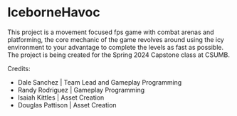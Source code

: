 # IceborneHavoc

This project is a movement focused fps game with combat arenas and platforming, the core mechanic of the game revolves around using the icy environment to your advantage to complete the levels as fast as possible. 
The project is being created for the Spring 2024 Capstone class at CSUMB.

Credits:
- Dale Sanchez | Team Lead and Gameplay Programming
- Randy Rodriguez | Gameplay Programming
- Isaiah Kittles | Asset Creation
- Douglas Pattison | Asset Creation
